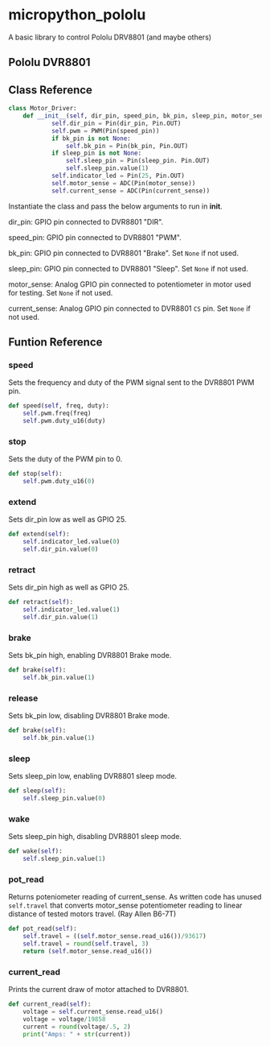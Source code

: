 # micropython_pololu
A basic library to control Pololu DRV8801 (and maybe others)

## Pololu DVR8801

## Class Reference

```python
class Motor_Driver:
    def __init__(self, dir_pin, speed_pin, bk_pin, sleep_pin, motor_sense, current_sense):
            self.dir_pin = Pin(dir_pin, Pin.OUT)
            self.pwm = PWM(Pin(speed_pin))
            if bk_pin is not None:
                self.bk_pin = Pin(bk_pin, Pin.OUT)
            if sleep_pin is not None:
                self.sleep_pin = Pin(sleep_pin. Pin.OUT)
                self.sleep_pin.value(1)
            self.indicator_led = Pin(25, Pin.OUT)
            self.motor_sense = ADC(Pin(motor_sense))
            self.current_sense = ADC(Pin(current_sense))
 ```
Instantiate the class and pass the below arguments to run in __init__.

dir_pin: GPIO pin connected to DVR8801 "DIR".

speed_pin: GPIO pin connected to DVR8801 "PWM".

bk_pin: GPIO pin connected to DVR8801 "Brake". Set `None` if not used.

sleep_pin: GPIO pin connected to DVR8801 "Sleep".  Set `None` if not used.

motor_sense:  Analog GPIO pin connected to potentiometer in motor used for testing.  Set `None` if not used.

current_sense: Analog GPIO pin connected to DVR8801 `CS` pin.  Set `None` if not used.

## Funtion Reference

### speed

Sets the frequency and duty of the PWM signal sent to the DVR8801 PWM pin.

```python
def speed(self, freq, duty):
    self.pwm.freq(freq)
    self.pwm.duty_u16(duty)
```
### stop

Sets the duty of the PWM pin to 0.

```python
def stop(self):
    self.pwm.duty_u16(0)
```

### extend

Sets dir_pin low as well as GPIO 25.

```python
def extend(self):
    self.indicator_led.value(0)
    self.dir_pin.value(0)
```

### retract

Sets dir_pin high as well as GPIO 25.

```python
def retract(self):
    self.indicator_led.value(1)
    self.dir_pin.value(1)
```

### brake

Sets bk_pin high, enabling DVR8801 Brake mode.

```python
def brake(self):
    self.bk_pin.value(1)
```

### release

Sets bk_pin low, disabling DVR8801 Brake mode.

```python
def brake(self):
    self.bk_pin.value(1)
```

### sleep

Sets sleep_pin low, enabling DVR8801 sleep mode.

```python
def sleep(self):
    self.sleep_pin.value(0)
```

### wake

Sets sleep_pin high, disabling DVR8801 sleep mode.

```python
def wake(self):
    self.sleep_pin.value(1)
```

### pot_read

Returns poteniometer reading of current_sense.  As written code has unused `self.travel` that converts motor_sense potentiometer reading to linear distance of tested motors travel. (Ray Allen B6-7T)

```python
def pot_read(self):
    self.travel = ((self.motor_sense.read_u16())/93617)
    self.travel = round(self.travel, 3)
    return (self.motor_sense.read_u16())
```

### current_read

Prints the current draw of motor attached to DVR8801.

```python
def current_read(self):
    voltage = self.current_sense.read_u16()
    voltage = voltage/19858
    current = round(voltage/.5, 2)
    print("Amps: " + str(current))
```
